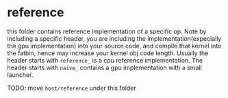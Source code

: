 # reference

this folder contains reference implementation of a specific op. Note by including a specific header, you are including the implementation(expecially the gpu implementation) into your source code, and compile that kernel into the fatbin, hence may increase your kernel obj code length. Usually the header starts with `reference_` is a cpu reference implementation. The header starts with `naive_` contains a gpu implementation with a small launcher.

TODO: move `host/reference` under this folder
